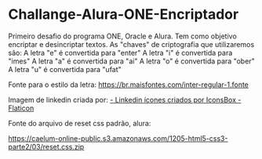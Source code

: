 # Challange-Alura-ONE-Encriptador
Primeiro desafio do programa ONE, Oracle e Alura. Tem como objetivo encriptar e desincriptar textos.
As "chaves" de criptografia que utilizaremos são:
A letra "e" é convertida para "enter"
A letra "i" é convertida para "imes"
A letra "a" é convertida para "ai"
A letra "o" é convertida para "ober"
A letra "u" é convertida para "ufat"


Fonte para o estilo da letra:
https://br.maisfontes.com/inter-regular-1.fonte

Imagem de linkedin criada por:
<a href="https://www.flaticon.com/br/icones-gratis/linkedin" 
title="linkedin ícones"> - Linkedin ícones criados por IconsBox - Flaticon</a>

Fonte do arquivo de reset css padrão, alura:

https://caelum-online-public.s3.amazonaws.com/1205-html5-css3-parte2/03/reset.css.zip 